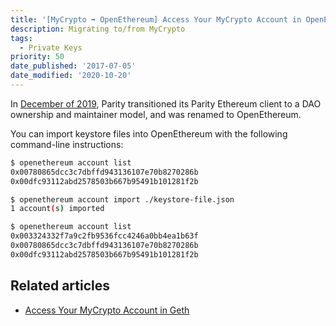 ```yaml
---
title: '[MyCrypto ➡ OpenEthereum] Access Your MyCrypto Account in OpenEthereum'
description: Migrating to/from MyCrypto
tags:
  - Private Keys
priority: 50
date_published: '2017-07-05'
date_modified: '2020-10-20'
---
```


In [December of 2019](https://www.parity.io/parity-ethereum-openethereum-dao/), Parity transitioned its Parity Ethereum client to a DAO ownership and maintainer model, and was renamed to OpenEthereum.

You can import keystore files into OpenEthereum with the following command-line instructions:

```bash
$ openethereum account list
0x00780865dcc3c7dbffd943136107e70b8270286b
0x00dfc93112abd2578503b667b95491b101281f2b

$ openethereum account import ./keystore-file.json
1 account(s) imported

$ openethereum account list
0x003324332f7a9c2fb9536fcc4246a0bb4ea1b63f
0x00780865dcc3c7dbffd943136107e70b8270286b
0x00dfc93112abd2578503b667b95491b101281f2b
```

## Related articles

- [Access Your MyCrypto Account in Geth](/how-to/migrating/access-your-mycrypto-account-in-geth-or-mist)

